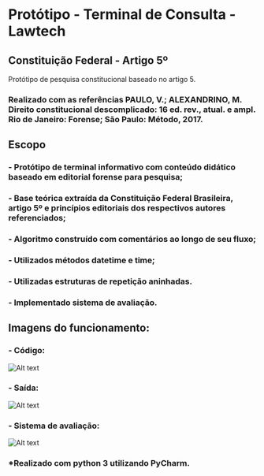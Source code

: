 # Protótipo - Terminal de Consulta - Lawtech
## Constituição Federal - Artigo 5º
Protótipo de pesquisa constitucional baseado no artigo 5.

### Realizado com as referências PAULO, V.; ALEXANDRINO, M. Direito constitucional descomplicado: 16 ed. rev., atual. e ampl. Rio de Janeiro: Forense; São Paulo: Método, 2017.

## Escopo

### - Protótipo de terminal informativo com conteúdo didático baseado em editorial forense para pesquisa;
### - Base teórica extraída da Constituição Federal Brasileira, artigo 5º e princípios editoriais dos respectivos autores referenciados;
### - Algoritmo construído com comentários ao longo de seu fluxo;
### - Utilizados métodos datetime e time;
### - Utilizadas estruturas de repetição aninhadas.
### - Implementado sistema de avaliação.

## Imagens do funcionamento:
### - Código:
![ Alt text](https://imgur.com/CurXqaV)
### - Saída:
![ Alt text](https://i.imgur.com/1Ny2pk4.gif)
### - Sistema de avaliação:
![ Alt text](https://i.imgur.com/6pJe1Jn.gif)
### *Realizado com python 3 utilizando PyCharm.
